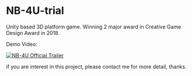 # NB-4U-trial
Unity based 3D platform game. Winning 2 major award in Creative Game Design Award in 2018.

Demo Video:

[![NB-4U Official Trailer](http://img.youtube.com/vi/recRWquJtBY/0.jpg)](https://www.youtube.com/watch?v=recRWquJtBY)

if you are interest in this project, please contact me for more detail, thanks.
